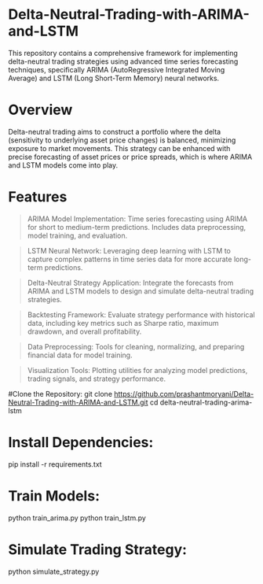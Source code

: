 # Delta-Neutral-Trading-with-ARIMA-and-LSTM
This repository contains a comprehensive framework for implementing delta-neutral trading strategies using advanced time series forecasting techniques, specifically ARIMA (AutoRegressive Integrated Moving Average) and LSTM (Long Short-Term Memory) neural networks.
# Overview 
Delta-neutral trading aims to construct a portfolio where the delta (sensitivity to underlying asset price changes) is balanced, minimizing exposure to market movements. This strategy can be enhanced with precise forecasting of asset prices or price spreads, which is where ARIMA and LSTM models come into play.
# Features
>ARIMA Model Implementation: Time series forecasting using ARIMA for short to medium-term predictions. Includes data preprocessing, model training, and evaluation.

>LSTM Neural Network: Leveraging deep learning with LSTM to capture complex patterns in time series data for more accurate long-term predictions.

>Delta-Neutral Strategy Application: Integrate the forecasts from ARIMA and LSTM models to design and simulate delta-neutral trading strategies.

>Backtesting Framework: Evaluate strategy performance with historical data, including key metrics such as Sharpe ratio, maximum drawdown, and overall profitability.

>Data Preprocessing: Tools for cleaning, normalizing, and preparing financial data for model training.

>Visualization Tools: Plotting utilities for analyzing model predictions, trading signals, and strategy performance.

#Clone the Repository:
git clone https://github.com/prashantmoryani/Delta-Neutral-Trading-with-ARIMA-and-LSTM.git
cd delta-neutral-trading-arima-lstm
# Install Dependencies:
pip install -r requirements.txt
# Train Models:
python train_arima.py
python train_lstm.py
# Simulate Trading Strategy:
python simulate_strategy.py




